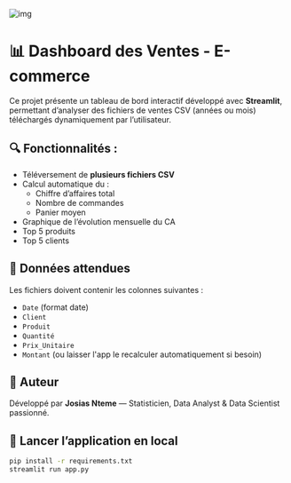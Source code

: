

![img](https://github.com/user-attachments/assets/089a90db-a6a3-4b0a-910b-352ab97619c5)



# 📊 Dashboard des Ventes - E-commerce

Ce projet présente un tableau de bord interactif développé avec **Streamlit**, permettant d’analyser des fichiers de ventes CSV (années ou mois) téléchargés dynamiquement par l’utilisateur.

## 🔍 Fonctionnalités :
- Téléversement de **plusieurs fichiers CSV**
- Calcul automatique du :
  - Chiffre d’affaires total
  - Nombre de commandes
  - Panier moyen
- Graphique de l’évolution mensuelle du CA
- Top 5 produits
- Top 5 clients

## 📁 Données attendues
Les fichiers doivent contenir les colonnes suivantes :
- `Date` (format date)
- `Client`
- `Produit`
- `Quantité`
- `Prix_Unitaire`
- `Montant` (ou laisser l'app le recalculer automatiquement si besoin)

## 🧠 Auteur
Développé par **Josias Nteme** — Statisticien, Data Analyst & Data Scientist passionné.

## 🚀 Lancer l’application en local
```bash
pip install -r requirements.txt
streamlit run app.py
